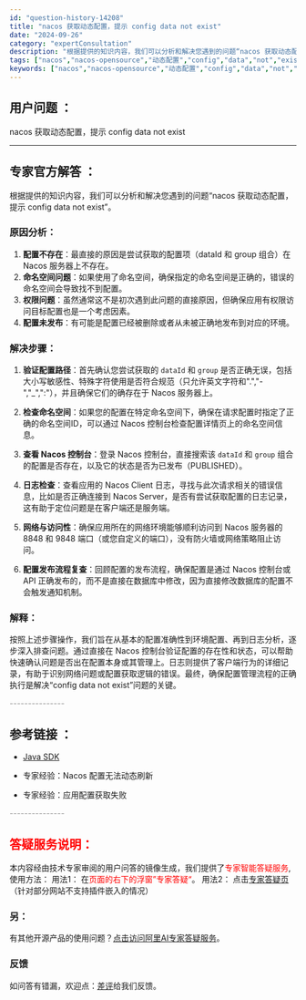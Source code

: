 ```yaml
---
id: "question-history-14208"
title: "nacos 获取动态配置，提示 config data not exist"
date: "2024-09-26"
category: "expertConsultation"
description: "根据提供的知识内容，我们可以分析和解决您遇到的问题“nacos 获取动态配置，提示 config data not exist”。### 原因分析：1. **配置不存在**：最直接的原因是尝试获取的配置项（dataId 和 group 组合）在 Nacos 服务器上不存在。2. **命名空间问题**"
tags: ["nacos","nacos-opensource","动态配置","config","data","not","exist"]
keywords: ["nacos","nacos-opensource","动态配置","config","data","not","exist"]
---
```


## 用户问题 ： 
 nacos 获取动态配置，提示 config data not exist  

---------------
## 专家官方解答 ：

根据提供的知识内容，我们可以分析和解决您遇到的问题“nacos 获取动态配置，提示 config data not exist”。

### 原因分析：
1. **配置不存在**：最直接的原因是尝试获取的配置项（dataId 和 group 组合）在 Nacos 服务器上不存在。
2. **命名空间问题**：如果使用了命名空间，确保指定的命名空间是正确的，错误的命名空间会导致找不到配置。
3. **权限问题**：虽然通常这不是初次遇到此问题的直接原因，但确保应用有权限访问目标配置也是一个考虑因素。
4. **配置未发布**：有可能是配置已经被删除或者从未被正确地发布到对应的环境。

### 解决步骤：
1. **验证配置路径**：首先确认您尝试获取的 `dataId` 和 `group` 是否正确无误，包括大小写敏感性、特殊字符使用是否符合规范（只允许英文字符和".","-","_",":"），并且确保它们的确存在于 Nacos 服务器上。
   
2. **检查命名空间**：如果您的配置在特定命名空间下，确保在请求配置时指定了正确的命名空间ID，可以通过 Nacos 控制台检查配置详情页上的命名空间信息。

3. **查看 Nacos 控制台**：登录 Nacos 控制台，直接搜索该 `dataId` 和 `group` 组合的配置是否存在，以及它的状态是否为已发布（PUBLISHED）。

4. **日志检查**：查看应用的 Nacos Client 日志，寻找与此次请求相关的错误信息，比如是否正确连接到 Nacos Server，是否有尝试获取配置的日志记录，这有助于定位问题是在客户端还是服务端。

5. **网络与访问性**：确保应用所在的网络环境能够顺利访问到 Nacos 服务器的 8848 和 9848 端口（或您自定义的端口），没有防火墙或网络策略阻止访问。

6. **配置发布流程复查**：回顾配置的发布流程，确保配置是通过 Nacos 控制台或 API 正确发布的，而不是直接在数据库中修改，因为直接修改数据库的配置不会触发通知机制。

### 解释：
按照上述步骤操作，我们旨在从基本的配置准确性到环境配置、再到日志分析，逐步深入排查问题。通过直接在 Nacos 控制台验证配置的存在性和状态，可以帮助快速确认问题是否出在配置本身或其管理上。日志则提供了客户端行为的详细记录，有助于识别网络问题或配置获取逻辑的错误。最终，确保配置管理流程的正确执行是解决“config data not exist”问题的关键。


<font color="#949494">---------------</font> 


## 参考链接 ：

* [Java SDK](https://nacos.io/docs/latest/guide/user/sdk)
 
 * 专家经验：Nacos 配置无法动态刷新 
 
 * 专家经验：应用配置获取失败 


 <font color="#949494">---------------</font> 
 


## <font color="#FF0000">答疑服务说明：</font> 

本内容经由技术专家审阅的用户问答的镜像生成，我们提供了<font color="#FF0000">专家智能答疑服务</font>,使用方法：
用法1： 在<font color="#FF0000">页面的右下的浮窗”专家答疑“</font>。
用法2： 点击[专家答疑页](https://answer.opensource.alibaba.com/docs/intro)（针对部分网站不支持插件嵌入的情况）
### 另：


有其他开源产品的使用问题？[点击访问阿里AI专家答疑服务](https://answer.opensource.alibaba.com/docs/intro)。
### 反馈
如问答有错漏，欢迎点：[差评](https://ai.nacos.io/user/feedbackByEnhancerGradePOJOID?enhancerGradePOJOId=14209)给我们反馈。
